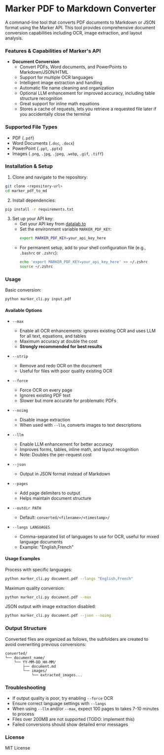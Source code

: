 # Marker PDF to Markdown Converter

A command-line tool that converts PDF documents to Markdown or JSON format using the Marker API. This tool provides comprehensive document conversion capabilities including OCR, image extraction, and layout analysis.

### Features & Capabilities of Marker's API

- **Document Conversion**
  - Convert PDFs, Word documents, and PowerPoints to Markdown/JSON/HTML
  - Support for multiple OCR languages
  - Intelligent image extraction and handling
  - Automatic file name cleaning and organization
  - Optional LLM enhancement for improved accuracy, including table structure recognition
  - Great support for inline math equations
  - Stores a cache of requests, lets you retrieve a requested file later if you accidentally close the terminal

### Supported File Types

- PDF (`.pdf`)
- Word Documents (`.doc`, `.docx`)
- PowerPoint (`.ppt`, `.pptx`)
- Images (`.png`, `.jpg`, `.jpeg`, `.webp`, `.gif`, `.tiff`)

### Installation & Setup

1. Clone and navigate to the repository:
```bash
git clone <repository-url>
cd marker_pdf_to_md
```

2. Install dependencies:
```bash
pip install -r requirements.txt
```

3. Set up your API key:
   - Get your API key from [datalab.to](https://www.datalab.to/app/keys)
   - Set the environment variable `MARKER_PDF_KEY`:
     ```bash
     export MARKER_PDF_KEY=your_api_key_here
     ```
   - For permanent setup, add to your shell configuration file (e.g., `.bashrc` or `.zshrc`):
     ```bash
     echo 'export MARKER_PDF_KEY=your_api_key_here' >> ~/.zshrc
     source ~/.zshrc
     ```

### Usage

Basic conversion:
```bash
python marker_cli.py input.pdf
```

#### Available Options

- `--max`
  - Enable all OCR enhancements: ignores existing OCR and uses LLM for all text, equations, and tables
  - Maximum accuracy at double the cost
  - **Strongly recommended for best results**

- `--strip`
  - Remove and redo OCR on the document
  - Useful for files with poor quality existing OCR

- `--force`
  - Force OCR on every page
  - Ignores existing PDF text
  - Slower but more accurate for problematic PDFs

- `--noimg`
  - Disable image extraction
  - When used with `--llm`, converts images to text descriptions

- `--llm`
  - Enable LLM enhancement for better accuracy
  - Improves forms, tables, inline math, and layout recognition
  - Note: Doubles the per-request cost

- `--json`
  - Output in JSON format instead of Markdown

- `--pages`
  - Add page delimiters to output
  - Helps maintain document structure

- `--outdir PATH`
  - Default: `converted/<filename>/<timestamp>/`

- `--langs LANGUAGES`
  - Comma-separated list of languages to use for OCR, useful for mixed language documents
  - Example: "English,French"

#### Usage Examples

Process with specific languages:
```bash
python marker_cli.py document.pdf --langs "English,French"
```

Maximum quality conversion:
```bash
python marker_cli.py document.pdf --max
```

JSON output with image extraction disabled:
```bash
python marker_cli.py document.pdf --json --noimg
```

### Output Structure

Converted files are organized as follows, the subfolders are created to avoid overwriting previous conversions:
```
converted/
└── document_name/
    └── YY-MM-DD_HH-MM/
        ├── document.md
        └── images/
            └── extracted_images...
```

### Troubleshooting

- If output quality is poor, try enabling `--force` OCR
- Ensure correct language settings with `--langs`
- When using `--llm` and/or `--max`, expect 100 pages to takes 7-10 minutes to process
- Files over 200MB are not supported (TODO: implement this)
- Failed conversions should show detailed error messages

### License

MIT License